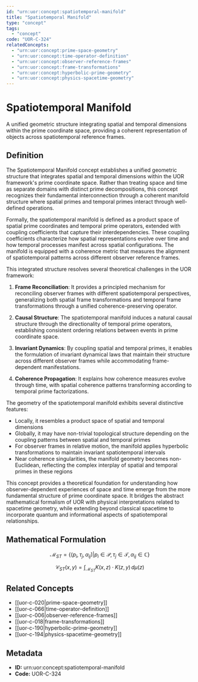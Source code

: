 ```yaml
---
id: "urn:uor:concept:spatiotemporal-manifold"
title: "Spatiotemporal Manifold"
type: "concept"
tags:
  - "concept"
code: "UOR-C-324"
relatedConcepts:
  - "urn:uor:concept:prime-space-geometry"
  - "urn:uor:concept:time-operator-definition"
  - "urn:uor:concept:observer-reference-frames"
  - "urn:uor:concept:frame-transformations"
  - "urn:uor:concept:hyperbolic-prime-geometry"
  - "urn:uor:concept:physics-spacetime-geometry"
---
```


# Spatiotemporal Manifold

A unified geometric structure integrating spatial and temporal dimensions within the prime coordinate space, providing a coherent representation of objects across spatiotemporal reference frames.

## Definition

The Spatiotemporal Manifold concept establishes a unified geometric structure that integrates spatial and temporal dimensions within the UOR framework's prime coordinate space. Rather than treating space and time as separate domains with distinct prime decompositions, this concept recognizes their fundamental interconnection through a coherent manifold structure where spatial primes and temporal primes interact through well-defined operations.

Formally, the spatiotemporal manifold is defined as a product space of spatial prime coordinates and temporal prime operators, extended with coupling coefficients that capture their interdependencies. These coupling coefficients characterize how spatial representations evolve over time and how temporal processes manifest across spatial configurations. The manifold is equipped with a coherence metric that measures the alignment of spatiotemporal patterns across different observer reference frames.

This integrated structure resolves several theoretical challenges in the UOR framework:

1. **Frame Reconciliation**: It provides a principled mechanism for reconciling observer frames with different spatiotemporal perspectives, generalizing both spatial frame transformations and temporal frame transformations through a unified coherence-preserving operator.

2. **Causal Structure**: The spatiotemporal manifold induces a natural causal structure through the directionality of temporal prime operators, establishing consistent ordering relations between events in prime coordinate space.

3. **Invariant Dynamics**: By coupling spatial and temporal primes, it enables the formulation of invariant dynamical laws that maintain their structure across different observer frames while accommodating frame-dependent manifestations.

4. **Coherence Propagation**: It explains how coherence measures evolve through time, with spatial coherence patterns transforming according to temporal prime factorizations.

The geometry of the spatiotemporal manifold exhibits several distinctive features:

- Locally, it resembles a product space of spatial and temporal dimensions
- Globally, it may have non-trivial topological structure depending on the coupling patterns between spatial and temporal primes
- For observer frames in relative motion, the manifold applies hyperbolic transformations to maintain invariant spatiotemporal intervals
- Near coherence singularities, the manifold geometry becomes non-Euclidean, reflecting the complex interplay of spatial and temporal primes in these regions

This concept provides a theoretical foundation for understanding how observer-dependent experiences of space and time emerge from the more fundamental structure of prime coordinate space. It bridges the abstract mathematical formalism of UOR with physical interpretations related to spacetime geometry, while extending beyond classical spacetime to incorporate quantum and informational aspects of spatiotemporal relationships.

## Mathematical Formulation

$$
\mathcal{M}_{ST} = \{(p_i, \tau_j, \alpha_{ij}) | p_i \in \mathcal{P}, \tau_j \in \mathcal{T}, \alpha_{ij} \in \mathbb{C}\}
$$

$$
\mathcal{C}_{ST}(x, y) = \int_{\mathcal{M}_{ST}} K(x, z) \cdot K(z, y) \, d\mu(z)
$$

## Related Concepts

- [[uor-c-020|prime-space-geometry]]
- [[uor-c-066|time-operator-definition]]
- [[uor-c-006|observer-reference-frames]]
- [[uor-c-018|frame-transformations]]
- [[uor-c-190|hyperbolic-prime-geometry]]
- [[uor-c-194|physics-spacetime-geometry]]

## Metadata

- **ID:** urn:uor:concept:spatiotemporal-manifold
- **Code:** UOR-C-324
